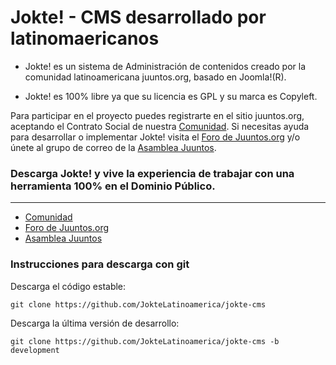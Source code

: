 # Jokte! - CMS desarrollado por latinomaericanos

* Jokte! es un sistema de Administración de contenidos creado por la comunidad latinoamericana juuntos.org, basado en Joomla!(R).

* Jokte! es 100% libre ya que su licencia es GPL y su marca es Copyleft.

Para participar en el proyecto puedes registrarte en el sitio juuntos.org, aceptando el Contrato Social de nuestra [Comunidad](http://juuntos.org/comunidad-juuntos/nuestro-pacto-social.html). Si necesitas ayuda para desarrollar o implementar Jokte! visita el [Foro de Juuntos.org](http://juuntos.org/foro.html) y/o únete al grupo de correo de la [Asamblea Juuntos](https://groups.google.com/group/juuntos?hl=es).

### Descarga Jokte! y vive la experiencia de trabajar con una herramienta 100% en el Dominio Público.
---
  - [Comunidad](http://juuntos.org/comunidad-juuntos/nuestro-pacto-social.html)
  - [Foro de Juuntos.org](http://juuntos.org/foro.html)
  - [Asamblea Juuntos](https://groups.google.com/group/juuntos?hl=es)

### Instrucciones para descarga con git

Descarga el código estable:

    git clone https://github.com/JokteLatinoamerica/jokte-cms

Descarga la última versión de desarrollo:

    git clone https://github.com/JokteLatinoamerica/jokte-cms -b development

